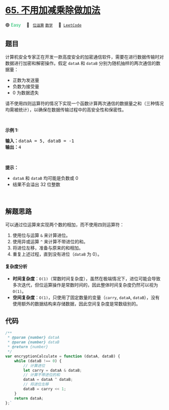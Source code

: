 # [65. 不用加减乘除做加法](https://leetcode.cn/problems/bu-yong-jia-jian-cheng-chu-zuo-jia-fa-lcof)

🟢 <font color=#15bd66>Easy</font>&emsp; 🔖&ensp; [`位运算`](/tag/bit-manipulation.md) [`数学`](/tag/math.md)&emsp; 🔗&ensp;[`LeetCode`](https://leetcode.cn/problems/bu-yong-jia-jian-cheng-chu-zuo-jia-fa-lcof)

## 题目

<p>计算机安全专家正在开发一款高度安全的加密通信软件，需要在进行数据传输时对数据进行加密和解密操作。假定 <code>dataA</code> 和 <code>dataB</code> 分别为随机抽样的两次通信的数据量：</p>

<ul>
	<li>正数为发送量</li>
	<li>负数为接受量</li>
	<li>0 为数据遗失</li>
</ul>

<p>请不使用四则运算符的情况下实现一个函数计算两次通信的数据量之和（三种情况均需被统计），以确保在数据传输过程中的高安全性和保密性。</p>

<p>&nbsp;</p>

<p><strong>示例 1:</strong></p>

<pre>
<strong>输入：</strong>dataA = 5, dataB = -1
<strong>输出：</strong>4
</pre>

<p>&nbsp;</p>

<p><strong>提示：</strong></p>

<ul>
	<li><code>dataA</code>&nbsp;和 <code>dataB</code>&nbsp;均可能是负数或 0</li>
	<li>结果不会溢出 32 位整数</li>
</ul>

<p>&nbsp;</p>


## 解题思路

可以通过位运算来实现两个数的相加，而不使用四则运算符：

1. 使用位与运算 `&` 来计算进位。
2. 使用异或运算 `^` 来计算不带进位的和。
3. 将进位左移，准备与原来的和相加。
4. 重复上述过程，直到没有进位（`dataB` 为 0）。

#### 复杂度分析

- **时间复杂度**：`O(1)`（常数时间复杂度），虽然在极端情况下，进位可能会导致多次迭代，但位运算操作是常数时间的，因此整体时间复杂度仍然可以视为 `O(1)`。
- **空间复杂度**：`O(1)`，只使用了固定数量的变量（`carry`, `dataA`, `dataB`），没有使用额外的数据结构来存储数据，因此空间复杂度是常数级别的。

## 代码

```javascript
/**
 * @param {number} dataA
 * @param {number} dataB
 * @return {number}
 */
var encryptionCalculate = function (dataA, dataB) {
	while (dataB !== 0) {
        // 计算进位
        let carry = dataA & dataB;
        // 计算不带进位的和
        dataA = dataA ^ dataB;
        // 将进位左移
        dataB = carry << 1;
    }
	return dataA;
};`
```
